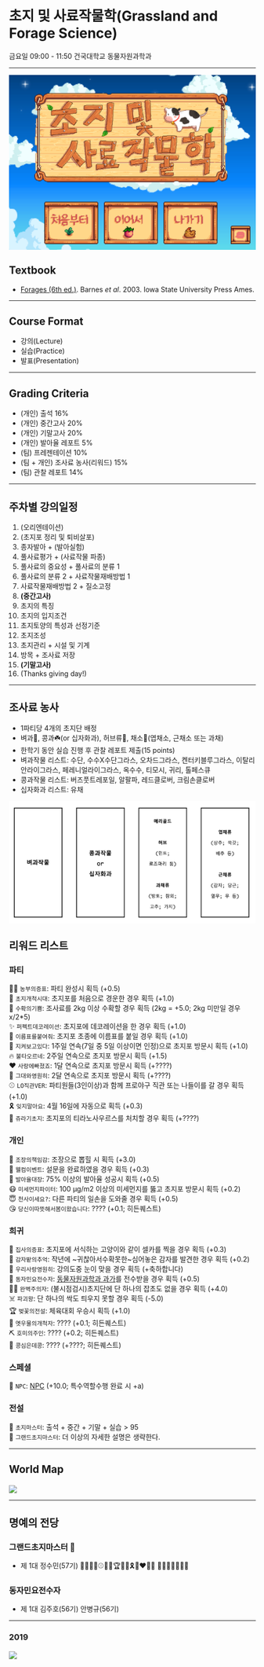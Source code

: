 # 초지 및 사료작물학(Grassland and Forage Science)
금요일 09:00 - 11:50 건국대학교 동물자원과학과  

--------------------------------------
<img src="head.png" align="center" />


## Textbook
- [Forages (6th ed.)](https://www.nhbs.com/forages-volume-1-book). Barnes *et al*. 2003. Iowa State University Press Ames.  
--------------------------------------

## Course Format
- 강의(Lecture)
- 실습(Practice)
- 발표(Presentation)
--------------------------------------

## Grading Criteria
- (개인) 출석 16% 
- (개인) 중간고사 20%
- (개인) 기말고사 20%
- (개인) 발아율 레포트 5%
- (팀) 프레젠테이션 10%
- (팀 + 개인) 조사료 농사(리워드) 15%
- (팀) 관찰 레포트 14%

--------------------------------------
## 주차별 강의일정
1. (오리엔테이션)   
2. (초지포 정리 및 퇴비살포)  
3. 종자발아 + (발아실험)  
4. 풀사료평가 + (사료작물 파종)  
5. 풀사료의 중요성 + 풀사료의 분류 1  
6. 풀사료의 분류 2 + 사료작물재배방법 1  
7. 사료작물재배방법 2 + 질소고정  
8. **(중간고사)**  
9. 초지의 특징  
10. 초지의 입지조건  
11. 초지토양의 특성과 선정기준  
12. 초지조성  
13. 초지관리 + 시설 및 기계   
14. 방목 + 조사료 저장  
15. **(기말고사)**  
16. (Thanks giving day!)  

--------------------------------------
## 조사료 농사
- 1파티당 4개의 초지단 배정  
- 벼과🌾, 콩과☘️(or 십자화과), 허브류🌿, 채소🥬(엽채소, 근채소 또는 과채)  
- 한학기 동안 실습 진행 후 관찰 레포트 제출(15 points)  
- 벼과작물 리스트: 수단, 수수X수단그라스, 오차드그라스, 켄터키블루그라스, 이탈리안라이그라스, 페레니얼라이그라스, 옥수수, 티모시, 귀리, 톨페스큐  
- 콩과작물 리스트: 버즈풋트레포일, 알팔파, 레드클로버, 크림손클로버  
- 십자화과 리스트: 유채  

<img src="forages.png" align="center" />

## 리워드 리스트 
### 파티
:woman_farmer: `농부의증표`: 파티 완성시 획득 (+0.5)  
:racehorse: `초지개척시대`: 초지포를 처음으로 경운한 경우 획득 (+1.0)  
:ear_of_rice: `수확의기쁨`: 조사료를 2kg 이상 수확할 경우 획득 (2kg = +5.0; 2kg 미만일 경우 x/2*5)  
:sparkles: `퍼펙트데코레이션`: 초지포에 데코레이션을 한 경우 획득 (+1.0)  
:name_badge: `이름표를붙여줘`: 초지포 초종에 이름표를 붙일 경우 획득 (+1.0)  
:eyes: `지켜보고있다`: 1주일 연속(7일 중 5일 이상이면 인정)으로 초지포 방문시 획득 (+1.0)  
:fire: `불타오르네`: 2주일 연속으로 초지포 방문시 획득 (+1.5)  
:heart: `사랑에빠졌죠`: 1달 연속으로 초지포 방문시 획득 (+????)  
:ring: `그대와영원히`: 2달 연속으로 초지포 방문시 획득 (+????)  
:baseball: `LO직관VER`: 파티원들(3인이상)과 함께 프로야구 직관 또는 나들이를 갈 경우 획득 (+1.0)  
:reminder_ribbon: `잊지말아요`: 4월 16일에 자동으로 획득 (+0.3)  
:crocodile: `쥬라기초지`: 초지포의 티라노사우르스를 처치할 경우 획득 (+????)  

### 개인
:dragon_face: `조장의책임감`: 조장으로 뽑힐 시 획득 (+3.0)  
:angel: `웰컴이벤트`: 설문을 완료하였을 경우 획득 (+0.3)  
:seedling: `발아율대장`: 75% 이상의 발아율 성공시 획득 (+0.5)   
:mask: `미세먼지파이터`: 100 µg/m2 이상의 미세먼지를 뚫고 초지포 방문시 획득 (+0.2)  
:innocent: `천사이세요?`: 다른 파티의 일손을 도와줄 경우 획득 (+0.5)  
:kissing_heart: `당신이따뜻해서봄이왔습니다`: ???? (+0.1; 히든퀘스트)  

### 희귀
:feet: `집사의증표`: 초지포에 서식하는 고양이와 같이 셀카를 찍을 경우 획득 (+0.3)  
:potato: `감자밭의추억`: 작년에 ~귀찮아서수확못한~심어놓은 감자를 발견한 경우 획득 (+0.2)  
:couple_with_heart: `우리사랑영원히`: 강의도중 눈이 맞을 경우 획득 (+축하합니다)  
:microphone: `동자민요전수자`: [동물자원과학과 과가](https://github.com/YoungjunNa/Grassland-and-forage-science/blob/master/%EB%85%B8%EB%9E%98.md)를 전수받을 경우 획득 (+0.5)  
:man_in_tuxedo: `완벽주의자`: (불시점검시)초지단에 단 하나의 잡초도 없을 경우 획득 (+4.0)  
:skull_and_crossbones: `파괴왕`: 단 하나의 싹도 틔우지 못할 경우 획득 (-5.0)  
:trophy: `벚꽃의전설`: 체육대회 우승시 획득 (+1.0)  
:whale: `옛우물의개척자`: ???? (+0.1; 히든퀘스트)  
:pick: `호미의주인`: ???? (+0.2; 히든퀘스트)  
:peanuts: `콩심은데콩`: ???? (+????; 히든퀘스트)  

### 스페셜
:robot: `NPC`: [NPC](https://github.com/YoungjunNa/Grassland-and-forage-science/blob/master/npc.md) (+10.0; 특수역할수행 완료 시 +a)  

### 전설
:crown: `초지마스터`: 출석 + 중간 + 기말 + 실습 > 95  
:princess: `그랜드초지마스터`: 더 이상의 자세한 설명은 생략한다.  

--------------------------------------
## World Map
<img src="location.png" align="center" />

--------------------------------------
## 명예의 전당  
### 그랜드초지마스터 :princess:  
- 제 1대 정수민(57기) :dragon_face::woman_farmer::racehorse::baseball::eyes::crocodile::trophy::fire::sparkles::reminder_ribbon::couplekiss_man_woman: :name_badge::ring::angel::innocent::mask::kissing_heart::feet:   

### 동자민요전수자   
- 제 1대 김주호(56기) 안병규(56기)  

-------------------------------------- 
### 2019    
<img src="footer.png" align="center" />
